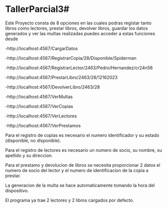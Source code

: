 # TallerParcial3#

Este Proyecto consta de 8 opciones en las cuales podras registar tanto libros como lectores, prestar libros, devolver libros, guardar los datos generados y ver las multas realizadas
puedes acceder a estas funciones desde

-http://localhost:4567/CargarDatos 

-http://localhost:4567/RegistrarCopia/28/Disponible/Spiderman

-http://localhost:4567/RegistrarLector/2463/Pedro/Hernandez/cr24n56

-http://localhost:4567/PrestarLibro/2463/28/12162023

-http://localhost:4567/DevolverLibro/2463/28

-http://localhost:4567/VerMultas

-http://localhost:4567/VerCopias

-http://localhost:4567/VerLectores

-http://localhost:4567/VerPrestamos


Para el registro de copias es necesario el numero identificador y su estado (disponible, no disponible).

Para el registro de lectores es necesario un numero de socio, su nombre, su apellido y su direccion.

Para el prestamo y devolucion de libros se necesita proporcionar 2 datos el numero de socio del lector y el numero de identificacion de la copia a prestar.

La generacion de la multa se hace automaticamente tomando la hora del dispositivo.

El programa ya trae 2 lectores y 2 libros cargados por defecto.
